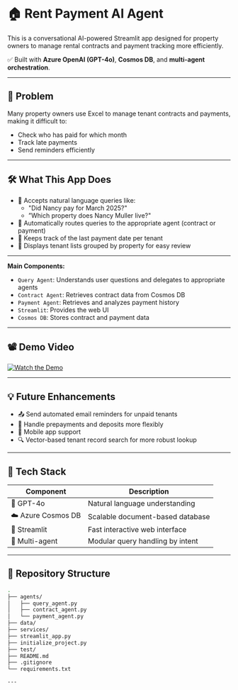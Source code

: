 # 🏠 Rent Payment AI Agent

This is a conversational AI-powered Streamlit app designed for property owners to manage rental contracts and payment tracking more efficiently.

✅ Built with **Azure OpenAI (GPT-4o)**, **Cosmos DB**, and **multi-agent orchestration**.

---

## 📌 Problem

Many property owners use Excel to manage tenant contracts and payments, making it difficult to:

- Check who has paid for which month
- Track late payments
- Send reminders efficiently

---

## 🛠️ What This App Does

- 💬 Accepts natural language queries like:
  - "Did Nancy pay for March 2025?"
  - ”Which property does Nancy Muller live?"
- 🤖 Automatically routes queries to the appropriate agent (contract or payment)
- 🧠 Keeps track of the last payment date per tenant
- 🏢 Displays tenant lists grouped by property for easy review

---

**Main Components:**

- `Query Agent`: Understands user questions and delegates to appropriate agents
- `Contract Agent`: Retrieves contract data from Cosmos DB
- `Payment Agent`: Retrieves and analyzes payment history
- `Streamlit`: Provides the web UI
- `Cosmos DB`: Stores contract and payment data

---

## 📽 Demo Video

[![Watch the Demo](https://img.youtube.com/vi/mFaOKOvO1Qk/0.jpg)](https://youtu.be/mFaOKOvO1Qk)

---

## 💡 Future Enhancements

- 📤 Send automated email reminders for unpaid tenants
- 📆 Handle prepayments and deposits more flexibly
- 📱 Mobile app support
- 🔍 Vector-based tenant record search for more robust lookup

---

## 🚀 Tech Stack

| Component         | Description                        |
|------------------|------------------------------------|
| 🧠 GPT-4o         | Natural language understanding     |
| ☁️ Azure Cosmos DB | Scalable document-based database |
| 🔧 Streamlit      | Fast interactive web interface     |
| 🤖 Multi-agent    | Modular query handling by intent   |

---

## 📂 Repository Structure

```bash
.
├── agents/
│   ├── query_agent.py
│   ├── contract_agent.py
│   └── payment_agent.py
├── data/
├── services/
├── streamlit_app.py
├── initialize_project.py
├── test/
├── README.md
├── .gitignore
└── requirements.txt

---